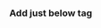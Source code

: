### Add just below <body> tag

  <!-- MAPBOX CDN -->
<script src='https://api.tiles.mapbox.com/mapbox-gl-js/v1.6.0/mapbox-gl.js'></script>
<link href='https://api.tiles.mapbox.com/mapbox-gl-js/v1.6.0/mapbox-gl.css' rel='stylesheet' />
